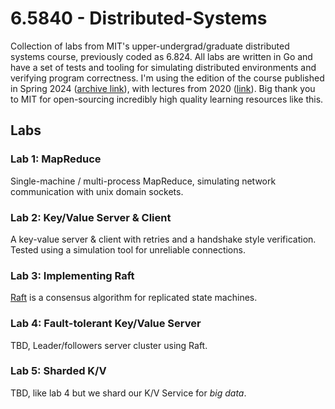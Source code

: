 # 6.5840 - Distributed-Systems

Collection of labs from MIT's upper-undergrad/graduate distributed systems course, previously coded as 6.824. All labs are written in Go and have a set of tests and tooling for simulating distributed environments and verifying program correctness. I'm using the edition of the course published in Spring 2024 ([archive link](http://nil.csail.mit.edu/6.5840/2024/)), with lectures from 2020 ([link](https://www.youtube.com/@6.824/videos)). Big thank you to MIT for open-sourcing incredibly high quality learning resources like this.

## Labs
### Lab 1: MapReduce
Single-machine / multi-process MapReduce, simulating network communication with unix domain sockets.

### Lab 2: Key/Value Server & Client
A key-value server & client with retries and a handshake style verification. Tested using a simulation tool for unreliable connections.

### Lab 3: Implementing Raft
[Raft](https://raft.github.io/raft.pdf) is a consensus algorithm for replicated state machines. 

### Lab 4: Fault-tolerant Key/Value Server
TBD, Leader/followers server cluster using Raft.

### Lab 5: Sharded K/V
TBD, like lab 4 but we shard our K/V Service for *big data*.